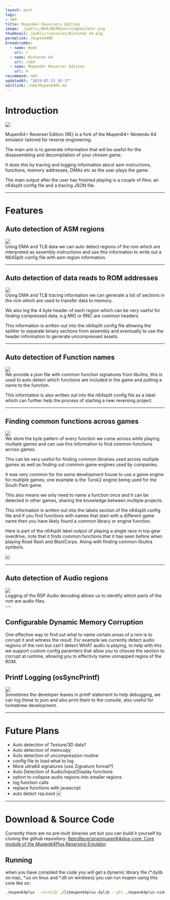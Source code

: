 ```yaml
---
layout: post
tags: 
- n64
title: Mupen64+ Reversers Edition
image:  /public/N64/N64ReversingEmulator.png
thumbnail: /public/consoles/Nintendo 64.png
permalink: /mupen64RE
breadcrumbs:
  - name: Home
    url: /
  - name: Nintendo 64
    url: /n64
  - name: Mupen64+ Reverser Edition
    url: #
recommend: n64
updatedAt: "2019-07-13 16:17"
editlink: /n64/Mupen64RE.md
---
```


# Introduction
<section class="postSection">
<img src="/public/mupenRE/MupenN64ReversingEmulator.png" class="wow slideInLeft postImage" />
  <div markdown="1">

Mupen64+ Reverser Edition (RE) is a fork of the Mupen64+ Nintendo 64 emulator tailored for reverse engineering.

The main aim is to generate information that will be useful for the disassembling and decompilation of your chosen game.

It does this by tracing and logging information about asm instructions, functions, memory addresses, DMAs etc as the user plays the game.

The main output after the user has finished playing is a couple of files: an n64split config file and a tracing JSON file.
</div>
</section>

---

# Features

## Auto detection of ASM regions
<section class="postSection">
<img src="/public/mupenRE/Mupen64+ RE ASM regions.jpeg" class="wow bounceInUp postImage" />
  <div markdown="1">
Using DMA and TLB data we can auto detect regions of the rom which are interpreted as assembly instructions and use this information to write out a N64Split config file with asm region information. 
  </div>
</section>

---

## Auto detection of data reads to ROM addresses
<section class="postSection">
  <img src="/public/mupenRE/MupenRE headers.png" class="wow bounceInUp postImage" />
<div markdown="1">
Using DMA and TLB tracing information we can generate a list of sections in the rom which are used to transfer data to memory.

We also log the 4 byte header of each region which can be very useful for finding compressed data, e.g MIO or RNC are common headers.

This information is written out into the n64split config file allowing the splitter to separate binary sections from assembly and eventually to use the header information to generate uncompressed assets.
</div>
</section>

---

## Auto detection of Function names
<section class="postSection">
  <img src="/public/mupenRE/mupenRE Library.png" class="wow bounceInUp postImage" />
<div markdown="1">
  We provide a json file with common function signatures from libultra, this is used to auto detect which functions are included in the game and putting a name to the function.

  This information is also written out into the n64split config file as a label which can further help the process of starting a new reversing project.
</div>
</section>

---

## Finding common functions across games
<section class="postSection">
  <img src="/public/mupenRE/Mupen64+ RE Common Functions.jpeg" class="wow bounceInUp postImage" />

<div markdown="1">
We store the byte pattern of every function we come across while playing multiple games and can use this information to find common functions across games. 

This can be very useful for finding common libraries used across multiple games as well as finding out common game engines used by companies.

It was very common for the same development house to use a game engine for multiple games, one example is the Turok2 engine being used for the South Park game.

This also means we only need to name a function once and it can be detected in other games, sharing the knowledge between multiple projects.

This information is written out into the labels section of the n64split config file and if you find functions with names that start with a different game name then you have likely found a common library or engine function.

Here is part of the n64split label output of playing a single race in top gear overdrive, note that it finds common functions that it has seen before when playing Road Rash and BlastCorps. Along with finding common libultra symbols.
</div>
￼</section>

---

## Auto detection of Audio regions
<section class="postSection">
<img src="/public/mupenRE/Mupen64+ Reversers Edition.jpeg" class="wow bounceInUp postImage" />
<div markdown="1">
  Logging of the RSP Audio decoding allows us to identify which parts of the rom are audio files.
 </div>
</section>
---

## Configurable Dynamic Memory Corruption
<section class="postSection">
<div markdown="1">
One effective way to find out what to name certain areas of a rom is to corrupt it and witness the result. For example we currently detect audio regions of the rom but can't detect WHAT audio is playing, to help with this we support custom config paramters that allow you to choose the section to corrupt at runtime, allowing you to effectivly name unmapped regios of the ROM.
  </div>
</section>

## Printf Logging (osSyncPrintf)
<section class="postSection">
  <img src="/public/mupenRE/MupenRE printfs.png" class="wow bounceInUp postImage" />
<div markdown="1">
  Sometimes the developer leaves in printf statement to help debugging, we can log these to json and also print them to the console, also useful for homebrew development.
</div>
</section>

---

# Future Plans
* Auto detection of Texture/3D data?
* Auto detection of memcopy
* Auto detection of uncompression routine
* config file to load what to log
* More ultra64 signatures (use Zignature format?)
* Auto Detection of Audio/Input/Display functions
* option to collapse audio regions into smaller regions
* log function calls
* replace functions with javascript
* auto detect rsp.boot
￼
---
# Download & Source Code
Currently there are no pre-built binaries yet but you can build it yourself by cloning the github repository: [RetroReversing/mupen64plus-core: Core module of the Mupen64Plus Reversing Emulator](https://github.com/RetroReversing/mupen64plus-core)

## Running
when you have compiled the code you will get a dynamic library file (*.dylib on mac, *.so on linux and *.dll on windows) you can run mupen using this core like so:
```bash
./mupen64plus --corelib ./libmupen64plus.dylib --gfx ./mupen64plus-video-glide64mk2.dylib --noosd ./example.v64
```
